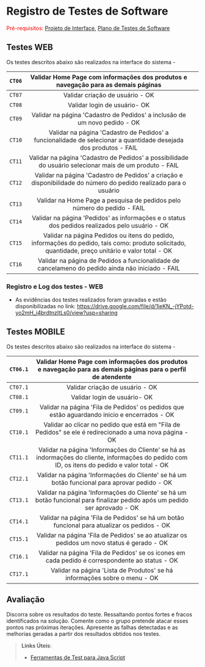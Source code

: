 # Registro de Testes de Software

<span style="color:red">Pré-requisitos: <a href="3-Projeto de Interface.md"> Projeto de Interface</a></span>, <a href="8-Plano de Testes de Software.md"> Plano de Testes de Software</a>

## Testes WEB
Os testes descritos abaixo são realizados na interface do sistema - 

 |`CT06`| Validar Home Page com informações dos produtos e navegação para as demais páginas | |
 |:---------:|:---------:|:---------:|
 |`CT07`| Validar criação de usuário - OK | | 
 |`CT08`| Validar login de usuário- OK | |
 |`CT09`| Validar na página 'Cadastro de Pedidos' a inclusão de um novo pedido - OK| |
 |`CT10`| Validar na página 'Cadastro de Pedidos' a funcionalidade de selecionar a quantidade desejada dos produtos - FAIL | |
 |`CT11`| Validar na página 'Cadastro de Pedidos' a possibilidade do usuário selecionar mais de um produto - FAIL | |
 |`CT12`| Validar na página 'Cadastro de Pedidos' a criação e disponibilidade do número do pedido realizado para o usuário | |
 |`CT13`| Validar na Home Page a pesquisa de pedidos pelo número do pedido - FAIL | |
 |`CT14`| Validar na página 'Pedidos' as informações e o status dos pedidos realizados pelo usuário - OK | |
 |`CT15`| Validar na página Pedidos ou itens do pedido, informações do pedido, tais como: produto solicitado, quantidade, preço unitário e valor total - OK | |
 |`CT16`| Validar na página de Pedidos a funcionalidade de cancelameno do pedido ainda não iniciado - FAIL| |
 
 ### Registro e Log dos testes - WEB
 
* As evidências dos testes realizados foram gravadas e estão disponibilizadas no link: https://drive.google.com/file/d/1ieKN_-jYPotd-yo2mH_i4brdtnzItLs0/view?usp=sharing

## Testes MOBILE
Os testes descritos abaixo são realizados na interface do sistema - 

 |`CT06.1`| Validar Home Page com informações dos produtos e navegação para as demais páginas para o perfil de atendente| |
 |:---------:|:---------:|:---------:|
 |`CT07.1`| Validar criação de usuário - OK | | 
 |`CT08.1`| Validar login de usuário- OK | |
 |`CT09.1`| Validar na página 'Fila de Pedidos' os pedidos que estão aguardando inicio e encerrados - OK| |
 |`CT10.1`| Validar ao clicar no pedido que está em "Fila de Pedidos" se ele é redirecionado a uma nova página - OK | |
 |`CT11.1`| Validar na página 'Informações do Cliente' se há as indormações do cliente, informações do pedido com ID, os itens do pedido e valor total - OK | |
 |`CT12.1`| Validar na página 'Informações do Cliente' se há um botão funcional para aprovar pedido - OK | |
 |`CT13.1`| Validar na página 'Informações do Cliente' se há um botão funcional para finalizar pedido após um pedido ser aprovado - OK | |
 |`CT14.1`| Validar na página 'Fila de Pedidos' se há um botão funcional para atualizar os pedidos - OK| |
 |`CT15.1`| Validar na página 'Fila de Pedidos' se ao atualizar os pedidos um novo status é gerado - OK| |
 |`CT16.1`| Validar na página 'Fila de Pedidos' se os ícones em cada pedido é correspondente ao status - OK| |
 |`CT17.1`| Validar na página 'Lista de Produtos' se há informações sobre o menu - OK| |

## Avaliação

Discorra sobre os resultados do teste. Ressaltando pontos fortes e fracos identificados na solução. Comente como o grupo pretende atacar esses pontos nas próximas iterações. Apresente as falhas detectadas e as melhorias geradas a partir dos resultados obtidos nos testes.

> **Links Úteis**:
> - [Ferramentas de Test para Java Script](https://geekflare.com/javascript-unit-testing/)
